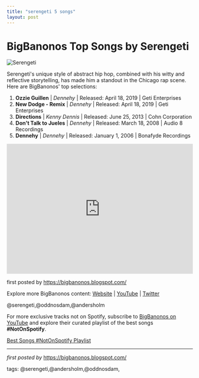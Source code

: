 ```yaml
---
title: "serengeti 5 songs"
layout: post
---
```

<h1>BigBanonos Top Songs by Serengeti</h1>
<img alt="Serengeti" src="https://www.syffal.com/sites/default/files/styles/album_review_image/public/kenny-dennis.jpg?itok=5E7kPPtq" /> <p>Serengeti's unique style of abstract hip hop, combined with his witty and reflective storytelling, has made him a standout in the Chicago rap scene. Here are BigBanonos' top selections:</p> <ol> <li><strong>Ozzie Guillen</strong> | <em>Dennehy</em> | Released: April 18, 2019 | Geti Enterprises</li> <li><strong>New Dodge - Remix</strong> | <em>Dennehy</em> | Released: April 18, 2019 | Geti Enterprises</li> <li><strong>Directions</strong> | <em>Kenny Dennis</em> | Released: June 25, 2013 | Cohn Corporation</li> <li><strong>Don't Talk to Jueles</strong> | <em>Dennehy</em> | Released: March 18, 2008 | Audio 8 Recordings</li> <li><strong>Dennehy</strong> | <em>Dennehy</em> | Released: January 1, 2006 | Bonafyde Recordings</li>
</ol> <div> <iframe src="https://open.spotify.com/embed/playlist/43iomO3hT2gutmKfQDSf3h?utm_source=generator" width="100%" height="352" frameBorder="0" allowfullscreen="" allow="autoplay; clipboard-write; encrypted-media; fullscreen; picture-in-picture" loading="lazy"></iframe>
</div> <p>first posted by <a href="https://bigbanonos.blogspot.com/">https://bigbanonos.blogspot.com/</a></p> <div> <p>Explore more BigBanonos content: <a href="https://bigbanonos.blogspot.com/">Website</a> | <a href="https://www.youtube.com/@BigBanonos">YouTube</a> | <a href="https://x.com/bigbanonos">Twitter</a></p>
</div> <!--Tags-->
<p>@serengeti,@oddnosdam,@andersholm</p>


<!--Subscribe and Playlist Links-->
<div>
    <p>For more exclusive tracks not on Spotify, subscribe to <a href="https://www.youtube.com/@BigBanonos" target="_blank">BigBanonos on YouTube</a> and explore their curated playlist of the best songs <strong>#NotOnSpotify</strong>.</p>
    <p><a href="https://www.youtube.com/playlist?list=PLtuNtuTatqI0kFahUCbtbfenC_ET5O_tr" target="_blank">Best Songs #NotOnSpotify Playlist<br /></a></p></div>

<hr />

<p><em>first posted by</em> <a href="https://bigbanonos.blogspot.com/" rel="noopener" target="_new">https://bigbanonos.blogspot.com/</a></p>

<p>tags: @serengeti,@andersholm,@oddnosdam,</p>
